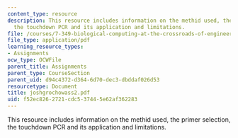 ```yaml
---
content_type: resource
description: This resource includes information on the methid used, the primer selection,
  the touchdown PCR and its application and limitations.
file: /courses/7-349-biological-computing-at-the-crossroads-of-engineering-and-science-spring-2005/f52ec8262721cdc537445e62af362283_joshgrochowass2.pdf
file_type: application/pdf
learning_resource_types:
- Assignments
ocw_type: OCWFile
parent_title: Assignments
parent_type: CourseSection
parent_uid: d94c4372-d364-6d70-dec3-dbddaf026d53
resourcetype: Document
title: joshgrochowass2.pdf
uid: f52ec826-2721-cdc5-3744-5e62af362283
---
```

This resource includes information on the methid used, the primer selection, the touchdown PCR and its application and limitations.

